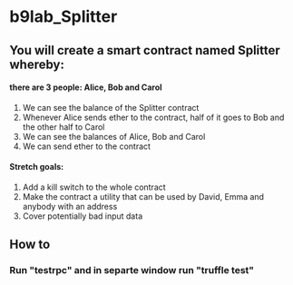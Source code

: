 # b9lab_Splitter

## You will create a smart contract named Splitter whereby:

#### there are 3 people: Alice, Bob and Carol
1. We can see the balance of the Splitter contract
2. Whenever Alice sends ether to the contract, half of it goes to Bob and the other half to Carol
3. We can see the balances of Alice, Bob and Carol
4. We can send ether to the contract

#### Stretch goals:
1. Add a kill switch to the whole contract
2. Make the contract a utility that can be used by David, Emma and anybody with an address
3. Cover potentially bad input data

## How to

### Run "testrpc" and in separte window run "truffle test"